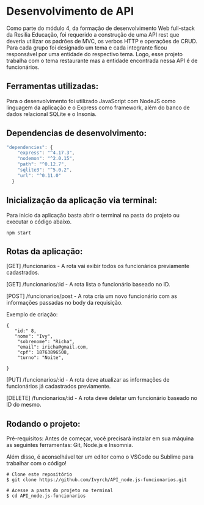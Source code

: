 #   Desenvolvimento de API 


<p> Como parte do módulo 4, da formação de desenvolvimento Web full-stack da Resilia Educação, foi requerido a construção de uma API rest que deveria utilizar os padrões de MVC, os verbos HTTP e operações de CRUD. Para cada grupo foi designado um tema e cada integrante ficou responsável por uma entidade do respectivo tema. Logo, esse projeto trabalha com o tema restaurante mas a entidade encontrada nessa API é de funcionários. </p> 


## Ferramentas utilizadas:

Para o desenvolvimento foi utilizado JavaScript com NodeJS como linguagem da aplicação e o Express como framework, além do banco de dados relacional SQLite e o Insonia. 
## Dependencias de desenvolvimento: 
````js
"dependencies": {
    "express": "^4.17.3",
    "nodemon": "^2.0.15",
    "path": "^0.12.7",
    "sqlite3": "^5.0.2",
    "url": "^0.11.0"
  }
  ````

  ## Inicialização da aplicação via terminal: 
 
 Para inicio da aplicação basta abrir o terminal na pasta do projeto ou executar o código abaixo.
 ````
npm start

````

## Rotas da aplicação: 

[GET] /funcionarios - A rota vai exibir todos os funcionários previamente cadastrados. 

[GET] /funcionarios/:id - A rota lista o funcionário baseado no ID. 

[POST] /funcionarios/post - A rota cria um novo funcionário com as informações passadas no body da requisição. 

Exemplo de criação: 
````
{   
   "id:" 8,
   "nome": "Ivy",
	"sobrenome": "Richa",
	"email": iricha@gmail.com,
	"cpf": 18763896508,
	"turno": "Noite",
    
}

````

[PUT] /funcionarios/:id - A rota deve atualizar as informações de funcionários já cadastrados previamente.

[DELETE] /funcionarios/:id - A rota deve deletar um funcionário baseado no ID do mesmo. 



## Rodando o projeto: 

Pré-requisitos:
Antes de começar, você precisará instalar em sua máquina as seguintes ferramentas: Git, Node.js e Insomnia.

Além disso, é aconselhável ter um editor como o VSCode ou Sublime para trabalhar com o código!

```` 
# Clone este repositório
$ git clone https://github.com/Ivyrch/API_node.js-funcionarios.git

# Acesse a pasta do projeto no terminal
$ cd API_node.js-funcionarios




